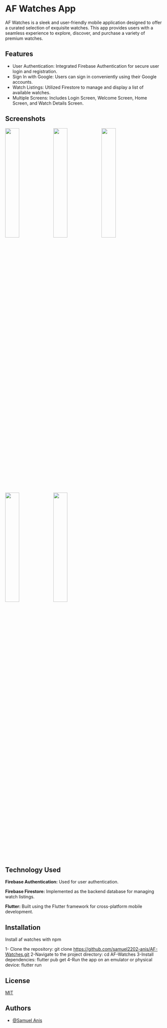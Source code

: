 
# AF Watches App

AF Watches is a sleek and user-friendly mobile application designed to offer a curated selection of exquisite watches. This app provides users with a seamless experience to explore, discover, and purchase a variety of premium watches.


## Features

- User Authentication: Integrated Firebase Authentication for secure user login and registration.
- Sign In with Google: Users can sign in conveniently using their Google accounts.
- Watch Listings: Utilized Firestore to manage and display a list of available watches.
- Multiple Screens: Includes Login Screen, Welcome Screen, Home Screen, and Watch Details Screen.


## Screenshots

<img src="https://github.com/samuel2202-anis/AF-Watches/assets/65362048/1124b7ad-756e-48f3-8e37-94eda935cef2" width=30% height=30%>
<img src="https://github.com/samuel2202-anis/AF-Watches/assets/65362048/a0330769-74e5-4489-b22b-879ccddaf322" width=30% height=30%>
<img src="https://github.com/samuel2202-anis/AF-Watches/assets/65362048/331c57d8-93cd-4dc1-971c-9677986e4d6e" width=30% height=30%>
<img src="https://github.com/samuel2202-anis/AF-Watches/assets/65362048/25f1035d-8654-4fed-b266-f1280e44f1cb" width=30% height=30%>
<img src="https://github.com/samuel2202-anis/AF-Watches/assets/65362048/8c8c10f3-839e-40bd-a8f1-81e2160706fd" width=30% height=30%>



## Technology Used

**Firebase Authentication:** Used for user authentication.

**Firebase Firestore:** Implemented as the backend database for managing watch listings.

**Flutter:**  Built using the Flutter framework for cross-platform mobile development.
## Installation

Install af watches with npm

1- Clone the repository: git clone https://github.com/samuel2202-anis/AF-Watches.git
2-Navigate to the project directory: cd AF-Watches
3-Install dependencies: flutter pub get
4-Run the app on an emulator or physical device: flutter run
    
## License

[MIT](https://choosealicense.com/licenses/mit/)


## Authors

- [@Samuel Anis](https://github.com/samuel2202-anis)

